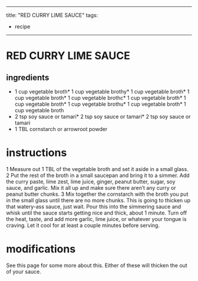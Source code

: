 

	
---
title: "RED CURRY LIME SAUCE"
tags:
  - recipe
---
# RED CURRY LIME SAUCE
## ingredients
* 1 cup vegetable broth* 1 cup vegetable brothy* 1 cup vegetable broth* 1 cup vegetable broth* 1 cup vegetable brothc* 1 cup vegetable broth* 1 cup vegetable broth* 1 cup vegetable brothu* 1 cup vegetable broth* 1 cup vegetable broth
* 2 tsp soy sauce or tamari* 2 tsp soy sauce or tamari* 2 tsp soy sauce or tamari
* 1 TBL cornstarch or arrowroot powder


# instructions
1 Measure out 1 TBL of the vegetable broth and set it aside in a small glass.
2 Put the rest of the broth in a small saucepan and bring it to a simmer. Add the curry paste,
lime zest, lime juice, ginger, peanut butter, sugar, soy sauce, and garlic. Mix it all up and make
sure there aren’t any curry or peanut butter chunks.
3 Mix together the cornstarch with the broth you put in the small glass until there are no
more chunks. This is going to thicken up that watery-ass sauce, just wait. Pour this into the
simmering sauce and whisk until the sauce starts getting nice and thick, about 1 minute. Turn
off the heat, taste, and add more garlic, lime juice, or whatever your tongue is craving. Let it
cool for at least a couple minutes before serving.

# modifications

See this page for some more about this.
Either of these will thicken the   out of your sauce.
	

